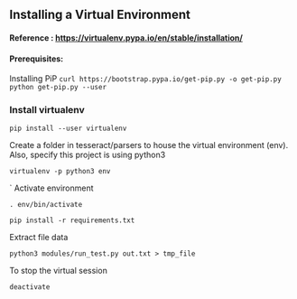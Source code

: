 ## Installing a Virtual Environment
#### Reference : https://virtualenv.pypa.io/en/stable/installation/

#### Prerequisites:

Installing PiP
`
curl https://bootstrap.pypa.io/get-pip.py -o get-pip.py
python get-pip.py --user
`

### Install virtualenv  

`pip install --user virtualenv`

Create a folder in tesseract/parsers to house the virtual environment (env). Also, specify this project is using python3  

`virtualenv -p python3 env`


`
Activate environment  

`. env/bin/activate` 

`pip install -r requirements.txt`

Extract file data  

`python3 modules/run_test.py out.txt > tmp_file`

To stop the virtual session  

`deactivate`
